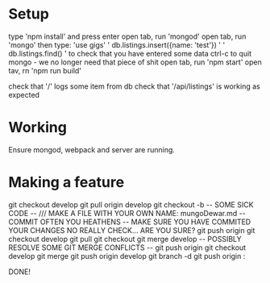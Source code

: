 # Setup

type 'npm install' and press enter
open tab, run 'mongod'
open tab, run 'mongo' then type:
    'use gigs'
    ' db.listings.insert({name: 'test'}) '
    ' db.listings.find() ' to check that you have entered some data
    ctrl-c to quit mongo - we no longer need that piece of shit
open tab, run 'npm start'
open tav, rn 'npm run build'

check that '/' logs some item from db
check that '/api/listings' is working as expected

# Working

Ensure mongod, webpack and server are running.

# Making a feature
git checkout develop
git pull origin develop
git checkout -b <featureName>
-- SOME SICK CODE --
/// MAKE A FILE WITH YOUR OWN NAME: mungoDewar.md
-- COMMIT OFTEN YOU HEATHENS --
MAKE SURE YOU HAVE COMMITED YOUR CHANGES
NO REALLY CHECK...
ARE YOU SURE?
git push origin <featureName>
git checkout develop
git pull
git checkout <featureName>
git merge develop
-- POSSIBLY RESOLVE SOME GIT MERGE CONFLICTS --
git push origin <featureName>
git checkout develop
git merge <featureName>
git push origin develop
git branch -d <featureName>
git push origin :<featureName>

DONE!
